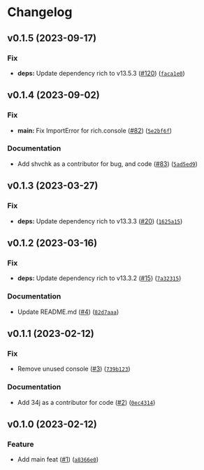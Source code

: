 # Changelog

<!--next-version-placeholder-->

## v0.1.5 (2023-09-17)

### Fix

* **deps:** Update dependency rich to v13.5.3 ([#120](https://github.com/34j/geekbench-browser-python/issues/120)) ([`faca1e0`](https://github.com/34j/geekbench-browser-python/commit/faca1e01f0ea6f97443d1adcf89f772ce319cd00))

## v0.1.4 (2023-09-02)

### Fix

* **__main__:** Fix ImportError for rich.console ([#82](https://github.com/34j/geekbench-browser-python/issues/82)) ([`5e2bf6f`](https://github.com/34j/geekbench-browser-python/commit/5e2bf6fa6201207dd8355267a3dbfd7c2a3cd781))

### Documentation

* Add shvchk as a contributor for bug, and code ([#83](https://github.com/34j/geekbench-browser-python/issues/83)) ([`5ad5ed9`](https://github.com/34j/geekbench-browser-python/commit/5ad5ed9c74b34ddc3ac93c525945563d665ee4ab))

## v0.1.3 (2023-03-27)
### Fix
* **deps:** Update dependency rich to v13.3.3 ([#20](https://github.com/34j/geekbench-browser-python/issues/20)) ([`1625a15`](https://github.com/34j/geekbench-browser-python/commit/1625a1534e50af7b7df7bcec6d4d05e5ed9c6066))

## v0.1.2 (2023-03-16)
### Fix
* **deps:** Update dependency rich to v13.3.2 ([#15](https://github.com/34j/geekbench-browser-python/issues/15)) ([`7a32315`](https://github.com/34j/geekbench-browser-python/commit/7a32315eb7457e8af3851a78e0186391e7cad813))

### Documentation
* Update README.md ([#4](https://github.com/34j/geekbench-browser-python/issues/4)) ([`82d7aaa`](https://github.com/34j/geekbench-browser-python/commit/82d7aaa2d4011abe6f2fed813593a9d2fdb118c8))

## v0.1.1 (2023-02-12)
### Fix
* Remove unused console ([#3](https://github.com/34j/geekbench-browser-python/issues/3)) ([`739b123`](https://github.com/34j/geekbench-browser-python/commit/739b12395c7dc4fc05579c9f55dfd61571129ae6))

### Documentation
* Add 34j as a contributor for code ([#2](https://github.com/34j/geekbench-browser-python/issues/2)) ([`0ec4314`](https://github.com/34j/geekbench-browser-python/commit/0ec4314f8ec251546c65baa906a07e5fb84e34c1))

## v0.1.0 (2023-02-12)
### Feature
* Add main feat ([#1](https://github.com/34j/geekbench-browser-python/issues/1)) ([`a8366e0`](https://github.com/34j/geekbench-browser-python/commit/a8366e0e795c2a2241a525314c13e139113b5a90))
